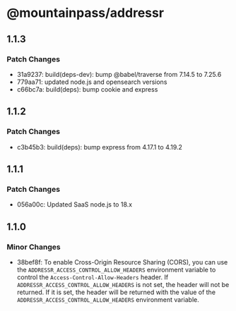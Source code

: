 # @mountainpass/addressr

## 1.1.3

### Patch Changes

- 31a9237: build(deps-dev): bump @babel/traverse from 7.14.5 to 7.25.6
- 779aa71: updated node.js and opensearch versions
- c66bc7a: build(deps): bump cookie and express

## 1.1.2

### Patch Changes

- c3b45b3: build(deps): bump express from 4.17.1 to 4.19.2

## 1.1.1

### Patch Changes

- 056a00c: Updated SaaS node.js to 18.x

## 1.1.0

### Minor Changes

- 38bef8f: To enable Cross-Origin Resource Sharing (CORS), you can use the `ADDRESSR_ACCESS_CONTROL_ALLOW_HEADERS` environment variable to control the `Access-Control-Allow-Headers` header. If `ADDRESSR_ACCESS_CONTROL_ALLOW_HEADERS` is not set, the header will not be returned. If it is set, the header will be returned with the value of the `ADDRESSR_ACCESS_CONTROL_ALLOW_HEADERS` environment variable.
